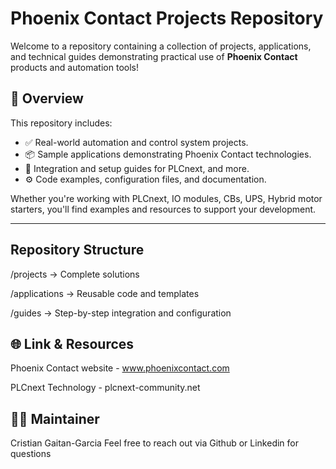# Phoenix Contact Projects Repository
Welcome to a repository containing a collection of projects, applications, and technical guides demonstrating practical use of **Phoenix Contact** products and automation tools!

## :wrench: Overview

This repository includes:

- :white_check_mark: Real-world automation and control system projects.
- 📦 Sample applications demonstrating Phoenix Contact technologies.
- 📘 Integration and setup guides for PLCnext, and more.
- ⚙️ Code examples, configuration files, and documentation.

Whether you're working with PLCnext, IO modules, CBs, UPS, Hybrid motor starters, you'll find examples and resources to support your development.

---

## Repository Structure
/projects -> Complete solutions

/applications -> Reusable code and templates

/guides -> Step-by-step integration and configuration


## 🌐 Link & Resources ##
Phoenix Contact website - www.phoenixcontact.com

PLCnext Technology - plcnext-community.net

## 🙋‍♂️ Maintainer ##
Cristian Gaitan-Garcia
Feel free to reach out via Github or Linkedin for questions


